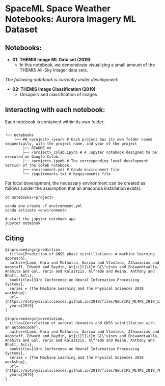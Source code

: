 # SpaceML Space Weather Notebooks: Aurora Imagery ML Dataset

## Notebooks:
* **01: THEMIS Image ML Data set (2019)**
  * In this notebook, we demonstrate visualizing a small amount of the THEMIS All-Sky Imager data sets.


*The following notebook is currently under development:*
* **02: THEMIS Image Classification (2019)**
  * Unsupervised classification of images

## Interacting with each notebook:

Each notebook is contained within its own <project> folder:

```
.
└── notebooks
    └── ##_<project>_<year> # Each project has its own folder named sequentially, with the project name, and year of the project
        ├── README.md
        ├── <project>_colab.ipynb # A Jupyter notebook designed to be executed on Google Colab.
        ├── <project>.ipynb # The corresponding local development version of the colab notebook.
        ├── environment.yml # Conda environment file
        └── requirements.txt # Requirements file

```

For local development, the necessary environment can be created as follows (under the assumption that an anaconda installation exists).

```
cd notebooks/<project>
```

```
conda env create -f environment.yml
conda activate <environment>
```
```
# start the jupyter notebook app
jupyter notebook
```

  
## Citing

```
@inproceedings{prediction,
  title={Prediction of GNSS phase scintillations: A machine learning approach},
  author={Lamb, Kara and Malhotra, Garima and Vlontzos, Athanasios and Wagstaff, Edward and Baydin, At{\i}l{\i}m G{\"u}nes and Bhiwandiwalla, Anahita and Gal, Yarin and Kalaitzis, Alfredo and Reina, Anthony and Bhatt, Asti},
  booktitle={33rd Conference on Neural Information Processing Systems},
  series = {The Machine Learning and the Physical Sciences 2019 workshop},
  url={https://ml4physicalsciences.github.io/2019/files/NeurIPS_ML4PS_2019_136.pdf},
  year={2019}
}
```
```
@inproceedings{correlation,
  title={Correlation of auroral dynamics and GNSS scintillation with an autoencoder},
  author={Lamb, Kara and Malhotra, Garima and Vlontzos, Athanasios and Wagstaff, Edward and Baydin, At{\i}l{\i}m G{\"u}nes and Bhiwandiwalla, Anahita and Gal, Yarin and Kalaitzis, Alfredo and Reina, Anthony and Bhatt, Asti},
  booktitle={33rd Conference on Neural Information Processing Systems},
  series = {The Machine Learning and the Physical Sciences 2019 workshop},
  url={https://ml4physicalsciences.github.io/2019/files/NeurIPS_ML4PS_2019_76.pdf},
  year={2019}
}
```

